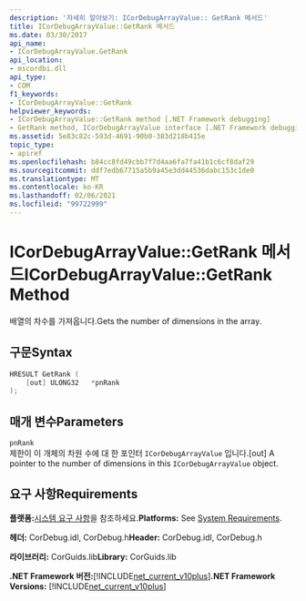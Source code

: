 ```yaml
---
description: '자세히 알아보기: ICorDebugArrayValue:: GetRank 메서드'
title: ICorDebugArrayValue::GetRank 메서드
ms.date: 03/30/2017
api_name:
- ICorDebugArrayValue.GetRank
api_location:
- mscordbi.dll
api_type:
- COM
f1_keywords:
- ICorDebugArrayValue::GetRank
helpviewer_keywords:
- ICorDebugArrayValue::GetRank method [.NET Framework debugging]
- GetRank method, ICorDebugArrayValue interface [.NET Framework debugging]
ms.assetid: 5e83c82c-593d-4691-90b0-383d218b415e
topic_type:
- apiref
ms.openlocfilehash: b84cc8fd49cbb7f7d4aa6fa7fa41b1c6cf8daf29
ms.sourcegitcommit: ddf7edb67715a5b9a45e3dd44536dabc153c1de0
ms.translationtype: MT
ms.contentlocale: ko-KR
ms.lasthandoff: 02/06/2021
ms.locfileid: "99722999"
---
```

# <a name="icordebugarrayvaluegetrank-method"></a><span data-ttu-id="df140-103">ICorDebugArrayValue::GetRank 메서드</span><span class="sxs-lookup"><span data-stu-id="df140-103">ICorDebugArrayValue::GetRank Method</span></span>

<span data-ttu-id="df140-104">배열의 차수를 가져옵니다.</span><span class="sxs-lookup"><span data-stu-id="df140-104">Gets the number of dimensions in the array.</span></span>  
  
## <a name="syntax"></a><span data-ttu-id="df140-105">구문</span><span class="sxs-lookup"><span data-stu-id="df140-105">Syntax</span></span>  
  
```cpp  
HRESULT GetRank (  
    [out] ULONG32   *pnRank  
);  
```  
  
## <a name="parameters"></a><span data-ttu-id="df140-106">매개 변수</span><span class="sxs-lookup"><span data-stu-id="df140-106">Parameters</span></span>  

 `pnRank`  
 <span data-ttu-id="df140-107">제한이 이 개체의 차원 수에 대 한 포인터 `ICorDebugArrayValue` 입니다.</span><span class="sxs-lookup"><span data-stu-id="df140-107">[out] A pointer to the number of dimensions in this `ICorDebugArrayValue` object.</span></span>  
  
## <a name="requirements"></a><span data-ttu-id="df140-108">요구 사항</span><span class="sxs-lookup"><span data-stu-id="df140-108">Requirements</span></span>  

 <span data-ttu-id="df140-109">**플랫폼:**[시스템 요구 사항](../../get-started/system-requirements.md)을 참조하세요.</span><span class="sxs-lookup"><span data-stu-id="df140-109">**Platforms:** See [System Requirements](../../get-started/system-requirements.md).</span></span>  
  
 <span data-ttu-id="df140-110">**헤더:** CorDebug.idl, CorDebug.h</span><span class="sxs-lookup"><span data-stu-id="df140-110">**Header:** CorDebug.idl, CorDebug.h</span></span>  
  
 <span data-ttu-id="df140-111">**라이브러리:** CorGuids.lib</span><span class="sxs-lookup"><span data-stu-id="df140-111">**Library:** CorGuids.lib</span></span>  
  
 <span data-ttu-id="df140-112">**.NET Framework 버전:**[!INCLUDE[net_current_v10plus](../../../../includes/net-current-v10plus-md.md)]</span><span class="sxs-lookup"><span data-stu-id="df140-112">**.NET Framework Versions:** [!INCLUDE[net_current_v10plus](../../../../includes/net-current-v10plus-md.md)]</span></span>
